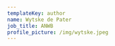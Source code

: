 ```yaml
---
templateKey: author
name: Wytske de Pater
job_title: ANWB
profile_picture: /img/wytske.jpeg
---
```


